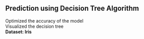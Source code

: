 ## Prediction using Decision Tree Algorithm
Optimized the accuracy of the model
<br>
Visualized the decision tree
<br>
**Dataset: Iris**
